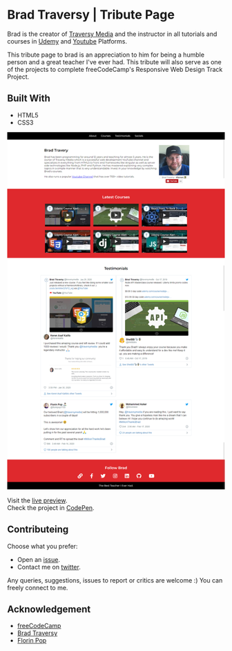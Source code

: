 # Brad Traversy | Tribute Page

Brad is the creator of [Traversy Media](https://traversymedia.com/) and the instructor in all tutorials and courses in [Udemy](https://www.udemy.com/) and [Youtube](https://www.youtube.com/) Platforms.

This tribute page to brad is an appreciation to him for being a humble person and a great teacher I've ever had. This tribute will also serve as one of the projects to complete freeCodeCamp's Responsive Web Design Track Project.


## Built With

- HTML5
- CSS3

[![Tribute Page Screenshot](img/screenshot.png "Tribute Page Screenshot")](https://genesisgabiola.github.io/brad-traversy/)

Visit the [live preview](https://genesisgabiola.github.io/brad-traversy/).  
Check the project in [CodePen](https://codepen.io/genesisgabiola/full/JjdMjZR).


## Contributeing

Choose what you prefer:

- Open an [issue](https://github.com/genesisgabiola/brad-traversy/issues).
- Contact me on [twitter](http://twitter.com/genesisgabiola).

Any queries, suggestions, issues to report or critics are welcome :) You can freely connect to me.


## Acknowledgement

- [freeCodeCamp](https://www.freecodecamp.org/)
- [Brad Traversy](http://traversymedia.com/)
- [Florin Pop](https://www.florin-pop.com/)
